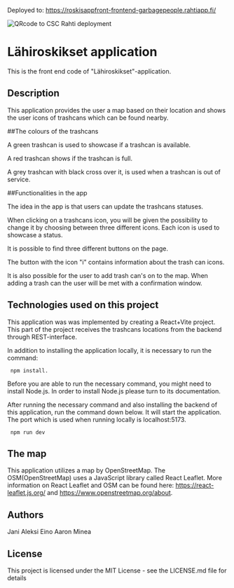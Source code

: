 Deployed to: https://roskisappfront-frontend-garbagepeople.rahtiapp.fi/

![QRcode to CSC Rahti deployment](https://github.com/Garbage-people/roskisAppFront/blob/main/public/images/frontend_qr_rahti.png)

# Lähiroskikset application
This is the front end code of "Lähiroskikset"-application.

## Description
This application provides the user a map based on their location and shows the user icons of trashcans which can be found nearby. 

##The colours of the trashcans

A green trashcan is used to showcase if a trashcan is available.

A red trashcan shows if the trashcan is full.

A grey trashcan with black cross over it, is used when a trashcan is out of service.

##Functionalities in the app

The idea in the app is that users can update the trashcans statuses. 

When clicking on a trashcans icon, you will be given the possibility to change it by choosing between three different icons. Each icon is used to showcase a status. 

It is possible to find three different buttons on the page.

The button with the icon "i" contains information about the trash can icons.

It is also possible for the user to add trash can's on to the map. When adding a trash can the user will be met with a confirmation window.

## Technologies used on this project
This application was was implemented by creating a React+Vite project. This part of the project receives the trashcans locations from the backend through REST-interface.

In addition to installing the application locally, it is necessary to run the command:
```
 npm install. 
```

Before you are able to run the necessary command, you might need to install Node.js. In order to install Node.js please turn to its documentation.

After running the necessary command and also installing the backend of this application, run the command down below. It will start the application. The port which is used when running locally is localhost:5173.

```
 npm run dev 
```

## The map
This application utilizes a map by OpenStreetMap. The OSM(OpenStreetMap) uses a JavaScript library called React Leaflet. More information on React Leaflet and OSM can be found here: https://react-leaflet.js.org/ and https://www.openstreetmap.org/about.

## Authors
Jani
Aleksi
Eino
Aaron
Minea

## License
This project is licensed under the MIT License - see the LICENSE.md file for details
